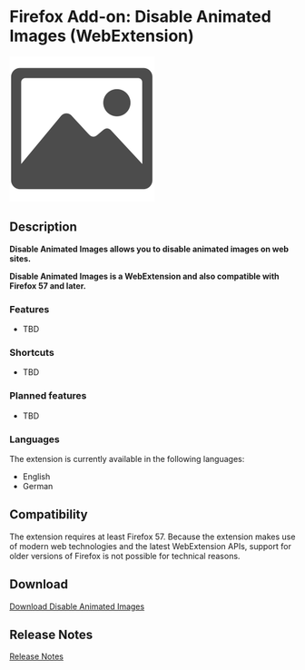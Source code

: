 # Firefox Add-on: Disable Animated Images (WebExtension)

<img src="logo.png" alt="Logo" width="256" border="0" />

## Description

**Disable Animated Images allows you to disable animated images on web sites.**

**Disable Animated Images is a WebExtension and also compatible with Firefox 57 and later.**

### Features

- TBD

### Shortcuts

- TBD

### Planned features

- TBD

### Languages

The extension is currently available in the following languages:

- English
- German

## Compatibility

The extension requires at least Firefox 57. Because the extension makes use of modern web technologies and the latest
WebExtension APIs, support for older versions of Firefox is not possible for technical reasons.

## Download

[Download Disable Animated Images](https://addons.mozilla.org/en-US/firefox/addon/xxx/)

## Release Notes

[Release Notes](CHANGELOG.md "Release Notes")
